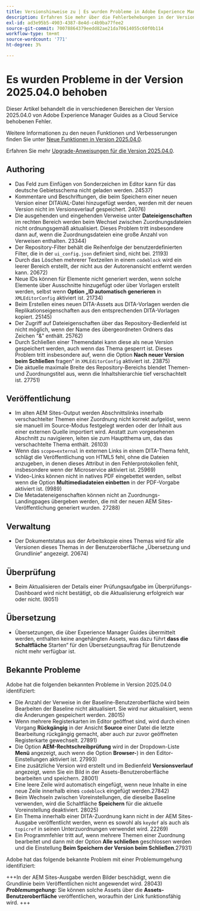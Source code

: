 ```yaml
---
title: Versionshinweise zu | Es wurden Probleme in Adobe Experience Manager Guides Version 2025.04.0 behoben
description: Erfahren Sie mehr über die Fehlerbehebungen in der Version 2025.04.0 von Adobe Experience Manager Guides as a Cloud Service.
exl-id: ad3e95b5-4903-4387-8e4d-c4b9ba77fee2
source-git-commit: 70078864379eedd82ae21da70614055c60f0b114
workflow-type: tm+mt
source-wordcount: '771'
ht-degree: 3%

---
```


# Es wurden Probleme in der Version 2025.04.0 behoben

Dieser Artikel behandelt die in verschiedenen Bereichen der Version 2025.04.0 von Adobe Experience Manager Guides as a Cloud Service behobenen Fehler.

Weitere Informationen zu den neuen Funktionen und Verbesserungen finden Sie unter [Neue Funktionen in Version 2025.04.0](whats-new-2025-04-0.md).

Erfahren Sie mehr [Upgrade-Anweisungen für die Version 2025.04.0](upgrade-instructions-2025-04-0.md).

## Authoring

- Das Feld zum Einfügen von Sonderzeichen im Editor kann für das deutsche Gebietsschema nicht geladen werden. 24537)
- Kommentare und Beschriftungen, die beim Speichern einer neuen Version einer DITAVAL-Datei hinzugefügt werden, werden mit der neuen Version nicht im Versionsverlauf gespeichert. 24076)
- Die ausgehenden und eingehenden Verweise unter **Dateieigenschaften** im rechten Bereich werden beim Wechsel zwischen Zuordnungsdateien nicht ordnungsgemäß aktualisiert. Dieses Problem tritt insbesondere dann auf, wenn die Zuordnungsdateien eine große Anzahl von Verweisen enthalten. 23344)
- Der Repository-Filter behält die Reihenfolge der benutzerdefinierten Filter, die in der `ui_config.json` definiert sind, nicht bei. 21193)
- Durch das Löschen mehrerer Textzeilen in einem `codeblock` wird ein leerer Bereich erstellt, der nicht aus der Autorenansicht entfernt werden kann. 20672)
- Neue IDs können für Elemente nicht generiert werden, wenn solche Elemente über Ausschnitte hinzugefügt oder über Vorlagen erstellt werden, selbst wenn **Option „ID automatisch generieren** in `XMLEditorConfig` aktiviert ist. 21734)
- Beim Erstellen eines neuen DITA-Assets aus DITA-Vorlagen werden die Replikationseigenschaften aus den entsprechenden DITA-Vorlagen kopiert. 25145)
- Der Zugriff auf Dateieigenschaften über das Repository-Bedienfeld ist nicht möglich, wenn der Name des übergeordneten Ordners das Zeichen &quot;&amp;&quot; enthält. 25762)
- Durch Schließen einer Themendatei kann diese als neue Version gespeichert werden, auch wenn das Thema gesperrt ist. Dieses Problem tritt insbesondere auf, wenn die Option **Nach neuer Version beim Schließen** fragen“ in `XMLEditorConfig` aktiviert ist. 23875)
- Die aktuelle maximale Breite des Repository-Bereichs blendet Themen- und Zuordnungstitel aus, wenn die Inhaltshierarchie tief verschachtelt ist. 27751)

## Veröffentlichung

- Im alten AEM Sites-Output werden Abschnittslinks innerhalb verschachtelter Themen einer Zuordnung nicht korrekt aufgelöst, wenn sie manuell im Source-Modus festgelegt werden oder der Inhalt aus einer externen Quelle importiert wird. Anstatt zum vorgesehenen Abschnitt zu navigieren, leiten sie zum Hauptthema um, das das verschachtelte Thema enthält. 26103)
- Wenn das `scope=external` in externen Links in einem DITA-Thema fehlt, schlägt die Veröffentlichung von HTML5 fehl, ohne die Dateien anzugeben, in denen dieses Attribut in den Fehlerprotokollen fehlt, insbesondere wenn der Microservice aktiviert ist. 25969)
- Video-Links können nicht in natives PDF eingebettet werden, selbst wenn die Option **Multimediadateien einbetten** in der PDF-Vorgabe aktiviert ist. (9989)
- Die Metadateneigenschaften können nicht an Zuordnungs-Landingpages übergeben werden, die mit der neuen AEM Sites-Veröffentlichung generiert wurden. 27288)

## Verwaltung

- Der Dokumentstatus aus der Arbeitskopie eines Themas wird für alle Versionen dieses Themas in der Benutzeroberfläche „Übersetzung und Grundlinie“ angezeigt. 20674)


## Überprüfung

- Beim Aktualisieren der Details einer Prüfungsaufgabe im Überprüfungs-Dashboard wird nicht bestätigt, ob die Aktualisierung erfolgreich war oder nicht. (8051)

## Übersetzung

- Übersetzungen, die über Experience Manager Guides übermittelt werden, enthalten keine angehängten Assets, was dazu führt **dass die Schaltfläche** Starten“ für den Übersetzungsauftrag für Benutzende nicht mehr verfügbar ist.

## Bekannte Probleme

Adobe hat die folgenden bekannten Probleme in Version 2025.04.0 identifiziert:

- Die Anzahl der Verweise in der Baseline-Benutzeroberfläche wird beim Bearbeiten der Baseline nicht aktualisiert. Sie wird nur aktualisiert, wenn die Änderungen gespeichert werden. 28015)
- Wenn mehrere Registerkarten im Editor geöffnet sind, wird durch einen Vorgang **Rückgängig** in der Ansicht **Source** einer Datei die letzte Bearbeitung rückgängig gemacht, aber auch zur zuvor geöffneten Registerkarte gewechselt. 27891)
- Die Option **AEM-Rechtschreibprüfung** wird in der Dropdown-Liste **Menü** angezeigt, auch wenn die Option **Browser-**) in den Editor-Einstellungen aktiviert ist. 27993)
- Eine zusätzliche Version wird erstellt und im Bedienfeld **Versionsverlauf** angezeigt, wenn Sie ein Bild in der Assets-Benutzeroberfläche bearbeiten und speichern. 28001)
- Eine leere Zeile wird automatisch eingefügt, wenn neue Inhalte in eine neue Zeile innerhalb eines `codeblock` eingefügt werden.27842)
- Beim Wechseln zwischen Voreinstellungen, die dieselbe Baseline verwenden, wird die Schaltfläche **Speichern** für die aktuelle Voreinstellung deaktiviert. 28025)
- Ein Thema innerhalb einer DITA-Zuordnung kann nicht in der AEM Sites-Ausgabe veröffentlicht werden, wenn es sowohl als `keydef` als auch als `topicref` in seinen Unterzuordnungen verwendet wird. 22269)
- Ein Programmfehler tritt auf, wenn mehrere Themen einer Zuordnung bearbeitet und dann mit der Option **Alle schließen** geschlossen werden und die Einstellung **Beim Speichern der Version beim Schließen**.27931)

Adobe hat das folgende bekannte Problem mit einer Problemumgehung identifiziert:

+++In der AEM Sites-Ausgabe werden Bilder beschädigt, wenn die Grundlinie beim Veröffentlichen nicht angewendet wird. 28043)
***Problemumgehung:*** Sie können solche Assets über die **Assets-Benutzeroberfläche** veröffentlichen, woraufhin der Link funktionsfähig wird.
+++